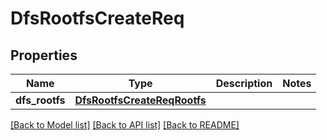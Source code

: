 # DfsRootfsCreateReq

## Properties
Name | Type | Description | Notes
------------ | ------------- | ------------- | -------------
**dfs_rootfs** | [**DfsRootfsCreateReqRootfs**](DfsRootfsCreateReqRootfs.md) |  | 

[[Back to Model list]](../README.md#documentation-for-models) [[Back to API list]](../README.md#documentation-for-api-endpoints) [[Back to README]](../README.md)


